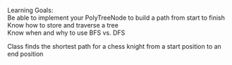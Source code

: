 Learning Goals:  
Be able to implement your PolyTreeNode to build a path from start to finish  
Know how to store and traverse a tree  
Know when and why to use BFS vs. DFS
  
Class finds the shortest path for a chess knight from a start position to an end position